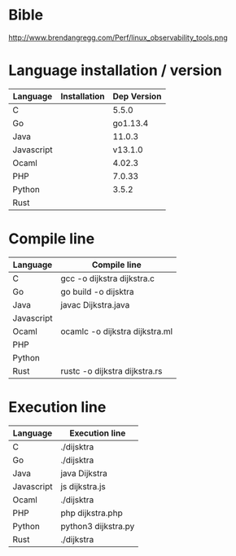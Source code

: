 # Bible
http://www.brendangregg.com/Perf/linux_observability_tools.png

# Language installation / version

| Language | Installation | Dep Version
|---|---|---|
C | | 5.5.0
Go | | go1.13.4
Java | | 11.0.3
Javascript | | v13.1.0
Ocaml | | 4.02.3
PHP | | 7.0.33
Python | | 3.5.2
Rust | | 

# Compile line

| Language | Compile line 
|---|---|
C | gcc -o dijkstra dijkstra.c
Go | go build -o dijsktra
Java | javac Dijkstra.java
Javascript | 
Ocaml | ocamlc -o dijkstra dijkstra.ml
PHP | 
Python | 
Rust | rustc -o dijkstra dijkstra.rs

# Execution line

| Language | Execution line 
|---|---|
C | ./dijsktra
Go | ./dijsktra
Java | java Dijkstra
Javascript | js dijkstra.js
Ocaml | ./dijsktra
PHP | php dijkstra.php
Python | python3 dijkstra.py
Rust | ./dijkstra